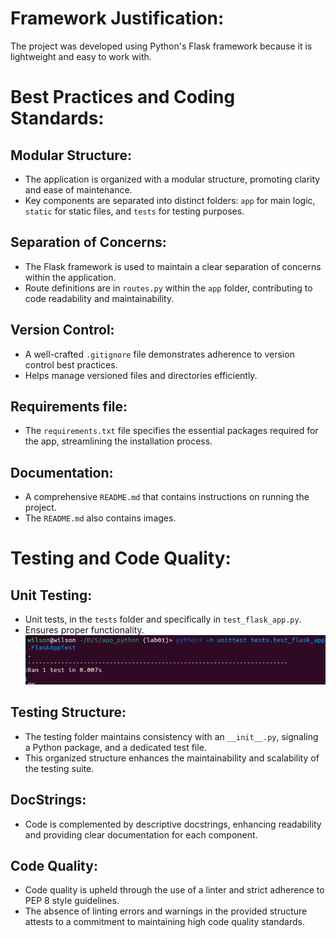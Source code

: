 # Framework Justification:
The project was developed using Python's Flask framework because it is lightweight and easy to work with.

# Best Practices and Coding Standards:

## Modular Structure:

- The application is organized with a modular structure, promoting clarity and ease of maintenance.
- Key components are separated into distinct folders: `app` for main logic, `static` for static files, and `tests` for testing purposes.

## Separation of Concerns:

- The Flask framework is used to maintain a clear separation of concerns within the application.
- Route definitions are in `routes.py` within the `app` folder, contributing to code readability and maintainability.

## Version Control:

- A well-crafted `.gitignore` file demonstrates adherence to version control best practices.
- Helps manage versioned files and directories efficiently.

## Requirements file:

- The `requirements.txt` file specifies the essential packages required for the app, streamlining the installation process.

## Documentation:

- A comprehensive `README.md` that contains instructions on running the project.
- The `README.md` also contains images. 

# Testing and Code Quality:

## Unit Testing:

- Unit tests, in the `tests` folder and specifically in `test_flask_app.py`.
- Ensures proper functionality.
\
![unit testing image](./md_screenshots/image-2.png)

## Testing Structure:

- The testing folder maintains consistency with an `__init__.py`, signaling a Python package, and a dedicated test file.
- This organized structure enhances the maintainability and scalability of the testing suite.

## DocStrings: 
- Code is complemented by descriptive docstrings, enhancing readability and providing clear documentation for each component.

## Code Quality:

- Code quality is upheld through the use of a linter and strict adherence to PEP 8 style guidelines.
- The absence of linting errors and warnings in the provided structure attests to a commitment to maintaining high code quality standards.